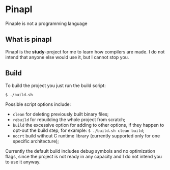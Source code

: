 # Pinapl 

Pinaple is not a programming language

## What is pinapl

Pinapl is the **study**-project for me to learn how compilers are made. I do not intend that anyone else would use it, but I cannot stop you.

## Build

To build the project you just run the build script:

```bash
$ ./build.sh
```

Possible script options include:
  - `clean` for deleting previously built binary files;
  - `rebuild` for rebuilding the whole project from scratch;
  - `build` the excessive option for adding to other options, if they happen to opt-out the build step, for example: `$ ./build.sh clean build`;
  - `nocrt` build without C runtime library (currently supported only for one specific architecture);

Currently the default build includes debug symbols and no optimization flags, since the project is not ready in any capacity and I do not intend you to use it anyway.
